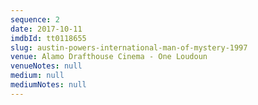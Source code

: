 ```yaml
---
sequence: 2
date: 2017-10-11
imdbId: tt0118655
slug: austin-powers-international-man-of-mystery-1997
venue: Alamo Drafthouse Cinema - One Loudoun
venueNotes: null
medium: null
mediumNotes: null
---
```



